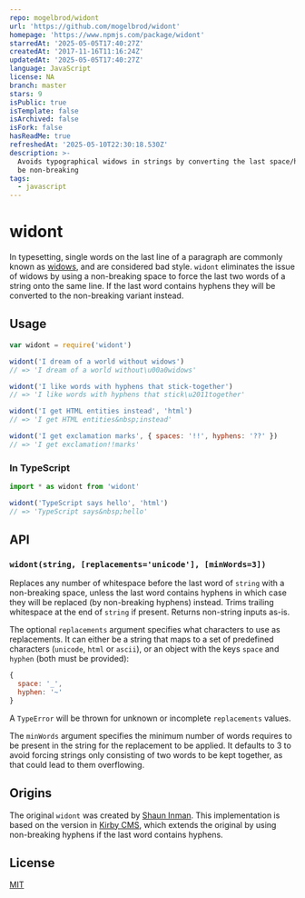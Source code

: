 ```yaml
---
repo: mogelbrod/widont
url: 'https://github.com/mogelbrod/widont'
homepage: 'https://www.npmjs.com/package/widont'
starredAt: '2025-05-05T17:40:27Z'
createdAt: '2017-11-16T11:16:24Z'
updatedAt: '2025-05-05T17:40:27Z'
language: JavaScript
license: NA
branch: master
stars: 9
isPublic: true
isTemplate: false
isArchived: false
isFork: false
hasReadMe: true
refreshedAt: '2025-05-10T22:30:18.530Z'
description: >-
  Avoids typographical widows in strings by converting the last space/hyphens to
  be non-breaking
tags:
  - javascript
---
```


# widont

In typesetting, single words on the last line of a paragraph are commonly known
as [widows](https://en.wikipedia.org/wiki/Widows_and_orphans), and are
considered bad style. `widont` eliminates the issue of widows by using a
non-breaking space to force the last two words of a string onto the same line.
If the last word contains hyphens they will be converted to the non-breaking
variant instead.

## Usage

```js
var widont = require('widont')

widont('I dream of a world without widows')
// => 'I dream of a world without\u00a0widows'

widont('I like words with hyphens that stick-together')
// => 'I like words with hyphens that stick\u2011together'

widont('I get HTML entities instead', 'html')
// => 'I get HTML entities&nbsp;instead'

widont('I get exclamation marks', { spaces: '!!', hyphens: '??' })
// => 'I get exclamation!!marks'
```

### In TypeScript

```ts
import * as widont from 'widont'

widont('TypeScript says hello', 'html')
// => 'TypeScript says&nbsp;hello'
```

## API

### `widont(string, [replacements='unicode'], [minWords=3])`

Replaces any number of whitespace before the last word of `string` with a
non-breaking space, unless the last word contains hyphens in which case they
will be replaced (by non-breaking hyphens) instead. Trims trailing whitespace
at the end of `string` if present. Returns non-string inputs as-is.

The optional `replacements` argument specifies what characters to use as
replacements. It can either be a string that maps to a set of predefined
characters (`unicode`, `html` or `ascii`), or an object with the keys `space`
and `hyphen` (both must be provided):

```js
{
  space: '_',
  hyphen: '~'
}
```

A `TypeError` will be thrown for unknown or incomplete `replacements` values.

The `minWords` argument specifies the minimum number of words requires to be
present in the string for the replacement to be applied. It defaults to 3 to
avoid forcing strings only consisting of two words to be kept together, as that
could lead to them overflowing.

## Origins
The original `widont` was created by
[Shaun Inman](https://shauninman.com/archive/2006/08/22/widont_wordpress_plugin).
This implementation is based on the version in
[Kirby CMS](https://github.com/getkirby/toolkit/blob/0ceeb44186ec0e34e45e283ddf0f99a00c192ba9/lib/str.php#L378),
which extends the original by using non-breaking hyphens if the last word
contains hyphens.

## License

[MIT](http://www.opensource.org/licenses/mit-license.php)
